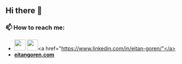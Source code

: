 ## Hi there 👋
### 📫 How to reach me: 

- <img src="https://lh3.googleusercontent.com/proxy/T0ggDGn3ke5KHwyjgTxb4dKA9FopruqtChYFu6O1HK2xuZCqDTyNwHsF9veg0BXUxPP8PuU9jT-QW3cmAmmaFYNulBRBv5acMzDpkm39Z0HBgPt2SE1HXobB_aT3H7CSIQ-VHNch_cboc3PgXlqF96rMB5RLKDxhw7p-JdM" width="30" height="30" href="https://www.facebook.com/eitan.goren/"></img>
<img src="https://upload.wikimedia.org/wikipedia/commons/thumb/c/c9/Linkedin.svg/1200px-Linkedin.svg.png" width="30" height="30"><a href="https://www.linkedin.com/in/eitan-goren/"</a></img>
- <a href="https://www.eitangoren.com"> <strong> eitangoren.com </strong> </a>
